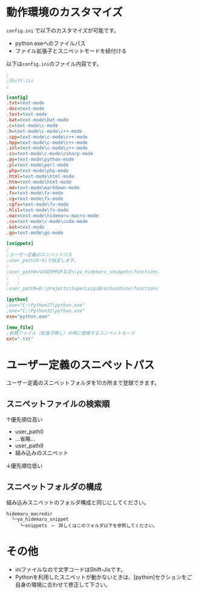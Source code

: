 # 動作環境のカスタマイズ

`config.ini` で以下のカスタマイズが可能です。
- python.exeへのファイルパス
- ファイル拡張子とスニペットモードを紐付ける

以下は`config.ini`のファイル内容です。
```ini
;
;Shift-Jis
;

[config]
.txt=text-mode
.doc=text-mode
.text=text-mode
.bat=text-mode\bat-mode
.c=text-mode\c-mode
.h=text-mode\c-mode\c++-mode
.cpp=text-mode\c-mode\c++-mode
.hpp=text-mode\c-mode\c++-mode
.inl=text-mode\c-mode\c++-mode
.cs=text-mode\c-mode\csharp-mode
.py=text-mode\python-mode
.pl=text-mode\perl-mode
.php=text-mode\php-mode
.html=text-mode\html-mode
.htm=text-mode\html-mode
.md=text-mode\markdown-mode
.fx=text-mode\fx-mode
.cg=text-mode\fx-mode
.cgfx=text-mode\fx-mode
.hlsl=text-mode\fx-mode
.mac=text-mode\hidemaru-macro-mode
.cu=text-mode\c-mode\cuda-mode
.bat=text-mode
.go=text-mode\go-mode

[snippets]
;
;ユーザー定義のスニペットパス
;user_path[0-9]で指定します。
;
;user_path0=%USERPROFILE%\ya_hidemaru_snippets\functions
;	:
;	:
;user_path9=D:\projects\SuperLuigiBrosSunshine\functions

[python]
;exe="C:\Python27\python.exe"
;exe="C:\Python32\python.exe"
exe="python.exe"

[new_file]
;新規ファイル（拡張子無し）の時に使用するスニペットモード
ext=".txt"

```


# ユーザー定義のスニペットパス

ユーザー定義のスニペットフォルダを10カ所まで登録できます。

## スニペットファイルの検索順

↑優先順位高い

- user_path0
- ...省略...
- user_path9
- 組み込みのスニペット

↓優先順位低い

## スニペットフォルダの構成

組み込みスニペットのフォルダ構成と同じにしてください。

	hidemaru_macrodir
	  └─ya_hidemaru_snippet
	     └─snippets　←　詳しくはこのフォルダ以下を参照してください。


# その他

- iniファイルなので文字コードはShift-Jisです。
- Pythonを利用したスニペットが動かないときは、[python]セクションをご自身の環境に合わせて修正して下さい。
